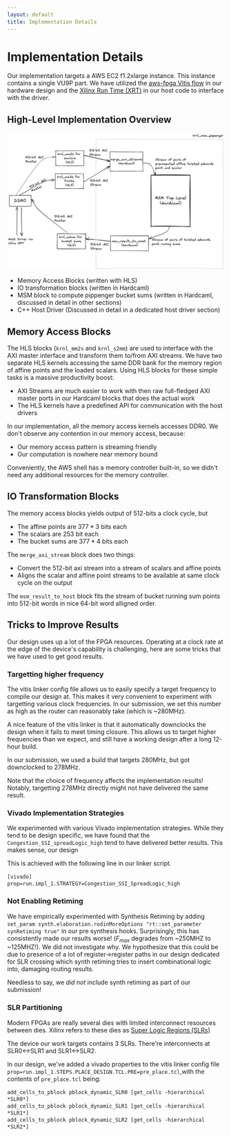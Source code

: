 ```yaml
---
layout: default
title: Implementation Details
---
```


# Implementation Details

Our implementation targets a AWS EC2 f1.2xlarge instance. This instance
contains a single VU9P part. We have utilized the [aws-fpga Vitis
flow](https://github.com/aws/aws-fpga/blob/master/Vitis/README.md) in our
hardware design and the [Xilinx Run Time (XRT)](https://github.com/Xilinx/XRT)
in our host code to interface with the driver.

## High-Level Implementation Overview

![](/images/msm-block-diagram-new.png)

- Memory Access Blocks (written with HLS)
- IO transformation blocks (written in Hardcaml)
- MSM block to compute pippenger bucket sums (written in Hardcaml,
  discussed in detail in other sections)
- C++ Host Driver (Discussed in detail in a dedicated host driver section)

## Memory Access Blocks

The HLS blocks (`krnl_mm2s` and `krnl_s2mm`) are used to interface with the AXI
master interface and transform them to/from AXI streams. We have two separate
HLS kernels accessing the same DDR bank for the memory region of affine points
and the loaded scalars. Using HLS blocks for these simple tasks is a massive
productivity boost:

- AXI Streams are much easier to work with then raw full-fledged AXI master
ports in our Hardcaml blocks that does the actual work
- The HLS kernels have a predefined API for communication with the host drivers

In our implementation, all the memory access kernels accesses DDR0. We don't
observe any contention in our memory access, because:

- Our memory access pattern is streaming friendly
- Our computation is nowhere near memory bound

Conveniently, the AWS shell has a memory controller built-in, so we didn't
need any additional resources for the memory controller.

## IO Transformation Blocks

The memory access blocks yields output of 512-bits a clock cycle, but

- The affine points are $377 * 3$ bits each
- The scalars are 253 bit each
- The bucket sums are $377 * 4$ bits each

The `merge_axi_stream` block does two things:

- Convert the 512-bit axi stream into a stream of scalars and affine points
- Aligns the scalar and affine point streams to be available at same clock
  cycle on the output

The `msm_result_to_host` block fits the stream of bucket running sum points
into 512-bit words in nice 64-bit word alligned order.

## Tricks to Improve Results

Our design uses up a lot of the FPGA resources. Operating at a clock rate
at the edge of the device's capability is challenging, here are some tricks
that we have used to get good results.

### Targetting higher frequency

The vitis linker config file allows us to easily specify a target frequency
to compile our design at. This makes it very convenient to experiment with
targetting various clock frequencies. In our submission, we set this number
as high as the router can reasonably take (which is ~280MHz).

A nice feature of the vitis linker is that it automatically downclocks the
design when it fails to meet timing closure. This allows us to target higher
frequencies than we expect, and still have a working design after a long
12-hour build.

In our submission, we used a build that targets 280MHz, but got downclocked to
278MHz.

Note that the choice of frequency affects the implementation results! Notably,
targetting 278MHz directly might not have delivered the same result.

### Vivado Implementation Strategies

We experimented with various Vivado implementation strategies. While they
tend to be design specific, we have found that the
`Congestion_SSI_spreadLogic_high` tend to have delivered better results. This
makes sense, our design

This is achieved with the following line in our linker script.

```
[vivado]
prop=run.impl_1.STRATEGY=Congestion_SSI_SpreadLogic_high
```

### Not Enabling Retiming

We have empirically experimented with Synthesis Retiming by adding
`set_param synth.elaboration.rodinMoreOptions "rt::set_parameter synRetiming true"`
in our pre synthesis hooks. Surprisingly, this has consistently made our
results worse! ($F_{max}$ degrades from ~250MHZ to ~125MHZ!). We did not
investigate why. We hypothesize that this could be due to presence of a lot of
register->register paths in our design dedicated for SLR crossing which synth
retiming tries to insert combinational logic into, damaging routing results.

Needless to say, we _did not_ include synth retiming as part of our submission!

### SLR Partitioning

Modern FPGAs are really several dies with limited interconnect resources between
dies. Xilinx refers to these dies as [Super Logic Regions
(SLRs)](https://docs.xilinx.com/r/2021.2-English/ug949-vivado-design-methodology/Super-Logic-Region-SLR)

The device our work targets contains 3 SLRs. There're interconnects at
SLR0<->SLR1 and SLR1<->SLR2.

In our design, we've added a vivado properties to the vitis linker config file
`prop=run.impl_1.STEPS.PLACE_DESIGN.TCL.PRE=pre_place.tcl`,with the contents of
`pre_place.tcl` being:

```
add_cells_to_pblock pblock_dynamic_SLR0 [get_cells -hierarchical *SLR0*]
add_cells_to_pblock pblock_dynamic_SLR1 [get_cells -hierarchical *SLR1*]
add_cells_to_pblock pblock_dynamic_SLR2 [get_cells -hierarchical *SLR2*]
```
